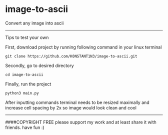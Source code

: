 # image-to-ascii
Convert any image into ascii

--------------------------------------
Tips to test your own 

First, download project by running following command in your linux terminal

    git clone https://github.com/K0NSTANT1N3/image-to-ascii.git

Secondly, go to desired directory

    cd image-to-ascii

Finally, run the project

    python3 main.py

After inputting commands terminal needs to be resized maximally
and increase cell spacing by 2x so image would look clean and cool

--------------------------------------
####COPYRIGHT FREE
please support my work and at least share it with friends.
have fun :)

